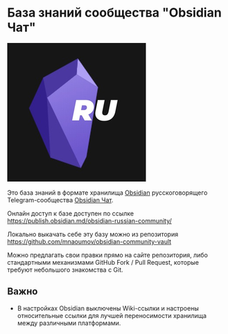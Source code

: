 # База знаний сообщества "Obsidian Чат"

![](!!files/logo.jpg)

Это база знаний в формате хранилища [Obsidian](http://obsidian.md/) русскоговорящего Telegram-сообщества [Obsidian Чат](https://t.me/obsidian_z).

Онлайн доступ к базе доступен по ссылке https://publish.obsidian.md/obsidian-russian-community/

Локально выкачать себе эту базу можно из репозитория https://github.com/mnaoumov/obsidian-community-vault

Можно предлагать свои правки прямо на сайте репозитория, либо стандартными механизмами GitHub Fork / Pull Request, которые требуют небольшого знакомства с Git.

## Важно

- В настройках Obsidian выключены Wiki-ссылки и настроены относительные ссылки для лучшей переносимости хранилища между различными платформами.
